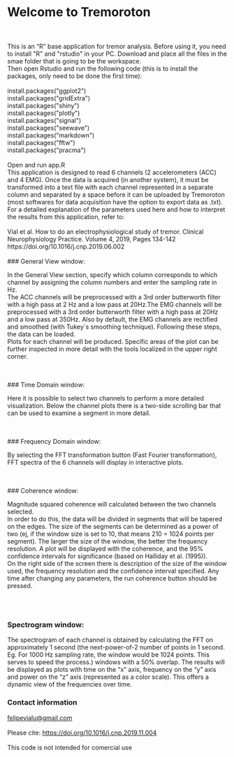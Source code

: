 # Welcome to Tremoroton
<br>
<br>
This is an “R” base application for tremor analysis. Before using it, you need to install "R" and "rstudio" in your PC. Download and place all the files in the smae folder that is going to be the workspace. 

<br>
Then open Rstudio and run the following code (this is to install the packages, only need to be done the first time):
<br>
<br>
install.packages("ggplot2")
<br>
install.packages("gridExtra")
<br>
install.packages("shiny")
<br>
install.packages("plotly")
<br>
install.packages("signal")
<br>
install.packages("seewave")
<br>
install.packages("markdown")
<br>
install.packages("fftw")
<br>
install.packages("pracma")
<br>
<br>
Open and run app.R

<br>
This application is designed to read 6 channels (2 accelerometers (ACC) and 4 EMG). Once the data is acquired (in another system), it must be transformed into a text file with each channel represented in a separate column and separated by a space before it can be uploaded by Tremoroton (most softwares for data acquisition have the option to export data as .txt).
<br>
For a detailed explanation of the parameters used here and how to interpret the results from this application, refer to: 
<br>
<br>
Vial et al. How to do an electrophysiological study of tremor. Clinical Neurophysiology Practice. Volume 4, 2019, Pages 134-142 
<br>
https://doi.org/10.1016/j.cnp.2019.06.002

<br>
<br>
### General View window:
<br>

In the General View section, specify which column corresponds to which channel by assigning the column numbers and enter the sampling rate in Hz. 
<br>
The ACC channels will be preprocessed with a 3rd order butterworth filter with a high pass at 2 Hz and a low pass at 20Hz.The EMG channels will be preprocessed with a 3rd order butterworth filter with a high pass at 20Hz and a low pass at 350Hz. Also by default, the EMG channels are rectified and smoothed (with Tukey´s smoothing technique). Following these steps, the data can be loaded.
<br>
Plots for each channel will be produced. Specific areas of the plot can be further inspected in more detail with the tools localized in the upper right corner.


<br>
<br>
### Time Domain window:
<br>

Here it is possible to select two channels to perform a more detailed visualization. Below the channel plots there is a two-side scrolling bar that can be used to examine a segment in more detail.

<br>
<br>
### Frequency Domain window:
<br>

By selecting the FFT transformation button (Fast Fourier transformation), FFT spectra of the 6 channels will display in interactive plots.

<br>
<br>
### Coherence window:
<br>

Magnitude squared coherence will calculated between the two channels selected. 
<br>
In order to do this, the data will be divided in segments that will be tapered on the edges. The size of the segments can be determined as a power of two (ej, if the window size is set to 10, that means 210 = 1024 points per segment). The larger the size of the window, the better the frequency resolution. A plot will be displayed with the coherence, and the 95% confidence intervals for significance (based on Halliday et al. (1995)).
<br>
On the right side of the screen there is description of the size of the window used, the frequency resolution and the confidence interval specified. Any time after changing any parameters, the run coherence button should be pressed.

<br>
<br>

### Spectrogram window:

The spectrogram of each channel is obtained by calculating the FFT on approximately 1 second (the next-power-of-2 number of points in 1 second. Eg. For 1000 Hz sampling rate, the window would be 1024 points. This serves to speed the process.) windows with a 50% overlap. The results will be displayed as plots with time on the “x” axis, frequency on the “y” axis and power on the “z” axis (represented as a color scale). This offers a dynamic view of the frequencies over time.


### Contact information

felipevialu@gmail.com
<br>
<br>
Please cite: https://doi.org/10.1016/j.cnp.2019.11.004
<br>
<br>
This code is not intended for comercial use





